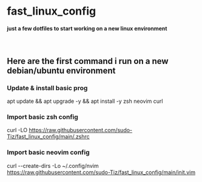 # fast_linux_config
#### just a few dotfiles to start working on a new linux environment

<br /> 

## Here are the first command i run on a new debian/ubuntu environment

### Update & install basic prog
apt update && apt upgrade -y && apt install -y zsh neovim curl

### Import basic zsh config 
curl -LO https://raw.githubusercontent.com/sudo-Tiz/fast_linux_config/main/.zshrc

### Import basic neovim config
curl --create-dirs -Lo ~/.config/nvim https://raw.githubusercontent.com/sudo-Tiz/fast_linux_config/main/init.vim

